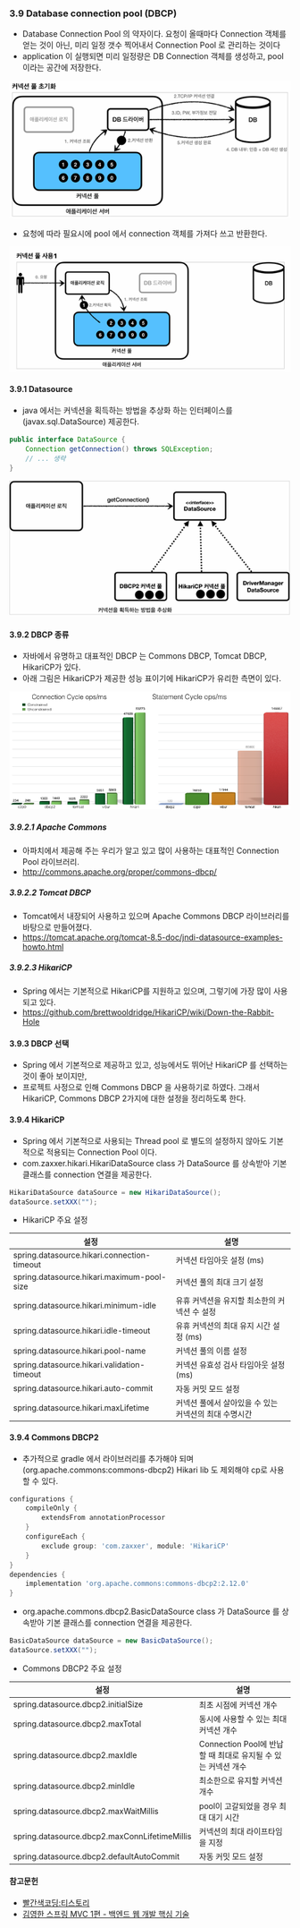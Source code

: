 ### 3.9 Database connection pool (DBCP)
- Database Connection Pool 의 약자이다. 요청이 올때마다 Connection 객체를 얻는 것이 아닌, 미리 일정 갯수 찍어내서 Connection Pool 로 관리하는 것이다
- application 이 실행되면 미리 일정량은 DB Connection 객체를 생성하고, pool 이라는 공간에 저장한다.

![img.png](../images/3900_dbcp2.png)
- 요청에 따라 필요시에 pool 에서 connection 객체를 가져다 쓰고 반환한다.

![img.png](../images/3900_dbcp1.png)

#### 3.9.1 Datasource 
- java 에서는  커넥션을 획득하는 방법을 추상화 하는 인터페이스를(javax.sql.DataSource) 제공한다.

```java
public interface DataSource {
    Connection getConnection() throws SQLException;
    // ... 생략
}
```
![img.png](../images/3910_datasource.png)

#### 3.9.2 DBCP 종류
- 자바에서 유명하고 대표적인 DBCP 는 Commons DBCP, Tomcat DBCP, HikariCP가 있다. 
- 아래 그림은 HikariCP가 제공한 성능 표이기에 HikariCP가 유리한 측면이 있다.

![img.png](../images/3920_dbcp.png)

##### 3.9.2.1 Apache Commons
- 아파치에서 제공해 주는 우리가 알고 있고 많이 사용하는 대표적인 Connection Pool 라이브러리.
- http://commons.apache.org/proper/commons-dbcp/

##### 3.9.2.2 Tomcat DBCP
- Tomcat에서 내장되어 사용하고 있으며 Apache Commons DBCP 라이브러리를 바탕으로 만들어졌다.
- https://tomcat.apache.org/tomcat-8.5-doc/jndi-datasource-examples-howto.html

##### 3.9.2.3 HikariCP
- Spring 에서는 기본적으로 HikariCP를 지원하고 있으며, 그렇기에 가장 많이 사용되고 있다.
- https://github.com/brettwooldridge/HikariCP/wiki/Down-the-Rabbit-Hole

#### 3.9.3 DBCP 선택 
- Spring 에서 기본적으로 제공하고 있고, 성능에서도 뛰어난 HikariCP 를 선택하는 것이 좋아 보이지만, 
- 프로젝트 사정으로 인해 Commons DBCP 을 사용하기로 하였다. 그래서 HikariCP, Commons DBCP 2가지에 대한 설정을 정리하도록 한다.

#### 3.9.4 HikariCP
- Spring 에서 기본적으로 사용되는 Thread pool 로 별도의 설정하지 않아도 기본적으로 적용되는 Connection Pool 이다. 
- com.zaxxer.hikari.HikariDataSource class 가 DataSource 를 상속받아 기본 클래스를 connection 연결을 제공한다.
```java
HikariDataSource dataSource = new HikariDataSource();
dataSource.setXXX("");
```
- HikariCP 주요 설정

|설정| 설명|
| --| --|
|spring.datasource.hikari.connection-timeout|커넥션 타임아웃 설정 (ms)|
|spring.datasource.hikari.maximum-pool-size|커넥션 풀의 최대 크기 설정|
|spring.datasource.hikari.minimum-idle|유휴 커넥션을 유지할 최소한의 커넥션 수 설정|
|spring.datasource.hikari.idle-timeout|유휴 커넥션의 최대 유지 시간 설정 (ms)|
|spring.datasource.hikari.pool-name|커넥션 풀의 이름 설정|
|spring.datasource.hikari.validation-timeout|커넥션 유효성 검사 타임아웃 설정 (ms)|
|spring.datasource.hikari.auto-commit|자동 커밋 모드 설정|
|spring.datasource.hikari.maxLifetime| 커넥션 풀에서 살아있을 수 있는 커넥션의 최대 수명시간|

#### 3.9.4 Commons DBCP2
- 추가적으로 gradle 에서 라이브러리를 추가해야 되며(org.apache.commons:commons-dbcp2) Hikari lib 도 제외해야 cp로 사용할 수 있다.
```groovy
configurations {
    compileOnly {
        extendsFrom annotationProcessor
    }
    configureEach {
        exclude group: 'com.zaxxer', module: 'HikariCP'
    }
}
dependencies {
    implementation 'org.apache.commons:commons-dbcp2:2.12.0'
}
```
- org.apache.commons.dbcp2.BasicDataSource class 가 DataSource 를 상속받아 기본 클래스를 connection 연결을 제공한다.
```java
BasicDataSource dataSource = new BasicDataSource();
dataSource.setXXX("");
```
- Commons DBCP2 주요 설정

| 설정                                               | 설명                     |
|--------------------------------------------------|------------------------|
| spring.datasource.dbcp2.initialSize              | 최초 시점에 커넥션 개수          |
| spring.datasource.dbcp2.maxTotal         | 동시에 사용할 수 있는 최대 커넥션 개수 |
| spring.datasource.dbcp2.maxIdle          | Connection Pool에 반납할 때 최대로 유지될 수 있는 커넥션 개수|
| spring.datasource.dbcp2.minIdle          |  최소한으로 유지할 커넥션 개수                       |
| spring.datasource.dbcp2.maxWaitMillis          |pool이 고갈되었을 경우 최대 대기 시간|
|spring.datasource.dbcp2.maxConnLifetimeMillis |커넥션의 최대 라이프타임을 지정|
|spring.datasource.dbcp2.defaultAutoCommit|자동 커밋 모드 설정|



#### 참고문헌
- [빨간색코딩:티스토리](https://sjh836.tistory.com/148)
- [김영한 스프링 MVC 1편 - 백엔드 웹 개발 핵심 기술](https://www.inflearn.com/course/%EC%8A%A4%ED%94%84%EB%A7%81-mvc-1)